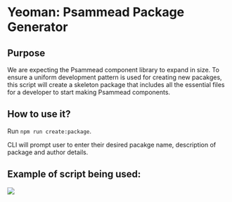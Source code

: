 # Yeoman: Psammead Package Generator

## Purpose

We are expecting the Psammead component library to expand in size. To ensure a uniform development pattern is used for creating new pacakges, this script will create a skeleton package that includes all the essential files for a developer to start making Psammead components.

## How to use it?

Run `npm run create:package`.

CLI will prompt user to enter their desired pacakge name, description of package and author details.

## Example of script being used:

![](https://user-images.githubusercontent.com/30599794/63608957-08052300-c5ce-11e9-847c-43676dd0bf3c.png)
